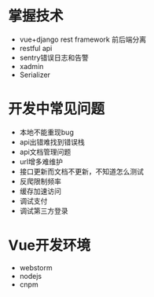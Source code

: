 # 掌握技术
+ vue+django rest framework 前后端分离
+ restful api
+ sentry错误日志和告警
+ xadmin
+ Serializer


# 开发中常见问题
+ 本地不能重现bug
+ api出错难找到错误栈 
+ api文档管理问题
+ url增多难维护
+ 接口更新而文档不更新，不知道怎么测试
+ 反爬限制频率
+ 缓存加速访问
+ 调试支付 
+ 调试第三方登录


# Vue开发环境
+ webstorm
+ nodejs
+ cnpm